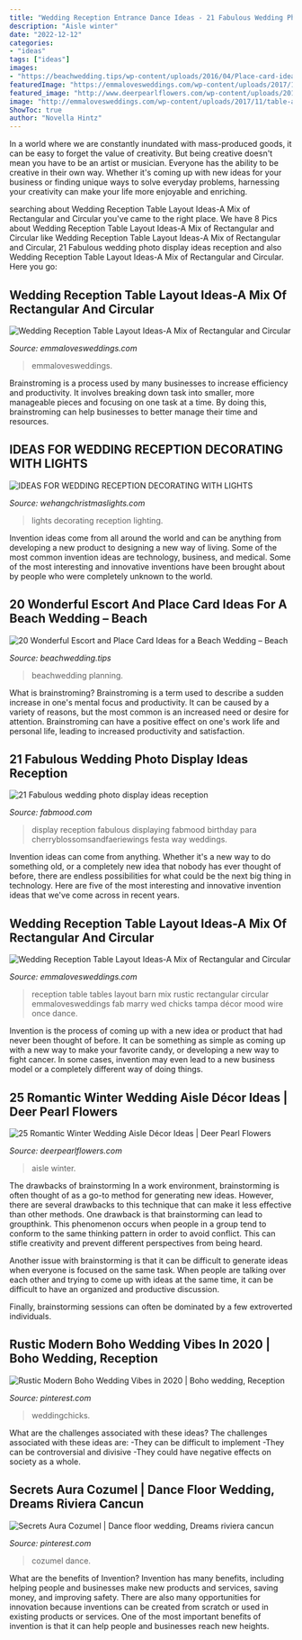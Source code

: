 ```yaml
---
title: "Wedding Reception Entrance Dance Ideas - 21 Fabulous Wedding Photo Display Ideas Reception"
description: "Aisle winter"
date: "2022-12-12"
categories:
- "ideas"
tags: ["ideas"]
images:
- "https://beachwedding.tips/wp-content/uploads/2016/04/Place-card-ideas.jpg"
featuredImage: "https://emmalovesweddings.com/wp-content/uploads/2017/11/Rectangular-and-Circular-wedding-reception-table-layout-560x840.jpg"
featured_image: "http://www.deerpearlflowers.com/wp-content/uploads/2015/05/Beautiful-archways-welcome-a-bride-down-the-aisle.jpg"
image: "http://emmalovesweddings.com/wp-content/uploads/2017/11/table-arrangement-for-rustic-wedding-reception-ideas-in-barn.jpg"
ShowToc: true
author: "Novella Hintz"
---
```



In a world where we are constantly inundated with mass-produced goods, it can be easy to forget the value of creativity. But being creative doesn't mean you have to be an artist or musician. Everyone has the ability to be creative in their own way. Whether it's coming up with new ideas for your business or finding unique ways to solve everyday problems, harnessing your creativity can make your life more enjoyable and enriching.

	

		
searching about Wedding Reception Table Layout Ideas-A Mix of Rectangular and Circular you've came to the right place. We have 8 Pics about Wedding Reception Table Layout Ideas-A Mix of Rectangular and Circular like Wedding Reception Table Layout Ideas-A Mix of Rectangular and Circular, 21 Fabulous wedding photo display ideas reception and also Wedding Reception Table Layout Ideas-A Mix of Rectangular and Circular. Here you go:
		
    
## Wedding Reception Table Layout Ideas-A Mix Of Rectangular And Circular

<img loading=lazy src="https://emmalovesweddings.com/wp-content/uploads/2017/11/Rectangular-and-Circular-wedding-reception-table-layout-560x840.jpg" onerror="this.onerror=null;this.src='https://tse4.mm.bing.net/th?id=OIP.-U7smjestZJw_pBfaFQU5AHaLH&amp;pid=15.1';" alt="Wedding Reception Table Layout Ideas-A Mix of Rectangular and Circular">

_Source: emmalovesweddings.com_

>emmalovesweddings. 

	

Brainstroming is a process used by many businesses to increase efficiency and productivity. It involves breaking down task into smaller, more manageable pieces and focusing on one task at a time. By doing this, brainstroming can help businesses to better manage their time and resources.

    
## IDEAS FOR WEDDING RECEPTION DECORATING WITH LIGHTS

<img loading=lazy src="https://www.wehangchristmaslights.com/my-content/uploads/photo-gallery/f0118ae9a4c96706a7f24bdc38fdc990.jpg" onerror="this.onerror=null;this.src='https://tse3.mm.bing.net/th?id=OIP.-nEnL6qHd5cWZVubYwg09AHaJQ&amp;pid=15.1';" alt="IDEAS FOR WEDDING RECEPTION DECORATING WITH LIGHTS">

_Source: wehangchristmaslights.com_

>lights decorating reception lighting. 

	

Invention ideas come from all around the world and can be anything from developing a new product to designing a new way of living. Some of the most common invention ideas are technology, business, and medical. Some of the most interesting and innovative inventions have been brought about by people who were completely unknown to the world.

    
## 20 Wonderful Escort And Place Card Ideas For A Beach Wedding – Beach

<img loading=lazy src="https://beachwedding.tips/wp-content/uploads/2016/04/Place-card-ideas.jpg" onerror="this.onerror=null;this.src='https://tse2.mm.bing.net/th?id=OIP.G4K0qphkWJDuWPaFA8JLBwHaQp&amp;pid=15.1';" alt="20 Wonderful Escort and Place Card Ideas for a Beach Wedding – Beach">

_Source: beachwedding.tips_

>beachwedding planning. 

	

What is brainstroming?
Brainstroming is a term used to describe a sudden increase in one's mental focus and productivity. It can be caused by a variety of reasons, but the most common is an increased need or desire for attention. Brainstroming can have a positive effect on one's work life and personal life, leading to increased productivity and satisfaction.

    
## 21 Fabulous Wedding Photo Display Ideas Reception

<img loading=lazy src="http://www.fabmood.com/wp-content/uploads/2014/09/wedding-photo-display-ideas6.jpg" onerror="this.onerror=null;this.src='https://tse3.mm.bing.net/th?id=OIP.rvrr-VUAWwWimZLpI1OPfQHaLH&amp;pid=15.1';" alt="21 Fabulous wedding photo display ideas reception">

_Source: fabmood.com_

>display reception fabulous displaying fabmood birthday para cherryblossomsandfaeriewings festa way weddings. 

	

Invention ideas can come from anything. Whether it's a new way to do something old, or a completely new idea that nobody has ever thought of before, there are endless possibilities for what could be the next big thing in technology. Here are five of the most interesting and innovative invention ideas that we've come across in recent years.

    
## Wedding Reception Table Layout Ideas-A Mix Of Rectangular And Circular

<img loading=lazy src="http://emmalovesweddings.com/wp-content/uploads/2017/11/table-arrangement-for-rustic-wedding-reception-ideas-in-barn.jpg" onerror="this.onerror=null;this.src='https://tse3.mm.bing.net/th?id=OIP.Gle3F5NqsB5MI9dUtJekwgHaLH&amp;pid=15.1';" alt="Wedding Reception Table Layout Ideas-A Mix of Rectangular and Circular">

_Source: emmalovesweddings.com_

>reception table tables layout barn mix rustic rectangular circular emmalovesweddings fab marry wed chicks tampa décor mood wire once dance. 

	

Invention is the process of coming up with a new idea or product that had never been thought of before. It can be something as simple as coming up with a new way to make your favorite candy, or developing a new way to fight cancer. In some cases, invention may even lead to a new business model or a completely different way of doing things.

    
## 25 Romantic Winter Wedding Aisle Décor Ideas | Deer Pearl Flowers

<img loading=lazy src="http://www.deerpearlflowers.com/wp-content/uploads/2015/05/Beautiful-archways-welcome-a-bride-down-the-aisle.jpg" onerror="this.onerror=null;this.src='https://tse3.mm.bing.net/th?id=OIP.M7OrtNGarMWyHl8AjJttBAHaLH&amp;pid=15.1';" alt="25 Romantic Winter Wedding Aisle Décor Ideas | Deer Pearl Flowers">

_Source: deerpearlflowers.com_

>aisle winter. 

	

The drawbacks of brainstorming
In a work environment, brainstorming is often thought of as a go-to method for generating new ideas. However, there are several drawbacks to this technique that can make it less effective than other methods.
One drawback is that brainstorming can lead to groupthink. This phenomenon occurs when people in a group tend to conform to the same thinking pattern in order to avoid conflict. This can stifle creativity and prevent different perspectives from being heard.

Another issue with brainstorming is that it can be difficult to generate ideas when everyone is focused on the same task. When people are talking over each other and trying to come up with ideas at the same time, it can be difficult to have an organized and productive discussion.

Finally, brainstorming sessions can often be dominated by a few extroverted individuals.

    
## Rustic Modern Boho Wedding Vibes In 2020 | Boho Wedding, Reception

<img loading=lazy src="https://i.pinimg.com/736x/3e/8b/11/3e8b11c003e2eb6062abc76d5edf47c0.jpg" onerror="this.onerror=null;this.src='https://tse4.mm.bing.net/th?id=OIP.8zEMe4JaCNPeDcrbrJrsjAHaLG&amp;pid=15.1';" alt="Rustic Modern Boho Wedding Vibes in 2020 | Boho wedding, Reception">

_Source: pinterest.com_

>weddingchicks. 

	

What are the challenges associated with these ideas?
The challenges associated with these ideas are: 
-They can be difficult to implement
-They can be controversial and divisive
-They could have negative effects on society as a whole.

    
## Secrets Aura Cozumel | Dance Floor Wedding, Dreams Riviera Cancun

<img loading=lazy src="https://i.pinimg.com/736x/a9/8a/f5/a98af564721764200a911e723584cb86.jpg" onerror="this.onerror=null;this.src='https://tse4.mm.bing.net/th?id=OIP.Ov6ZlLf8kuNw2Jq7hRGIkQHaE8&amp;pid=15.1';" alt="Secrets Aura Cozumel | Dance floor wedding, Dreams riviera cancun">

_Source: pinterest.com_

>cozumel dance. 

	

What are the benefits of Invention?
Invention has many benefits, including helping people and businesses make new products and services, saving money, and improving safety. There are also many opportunities for innovation because inventions can be created from scratch or used in existing products or services. One of the most important benefits of invention is that it can help people and businesses reach new heights.

